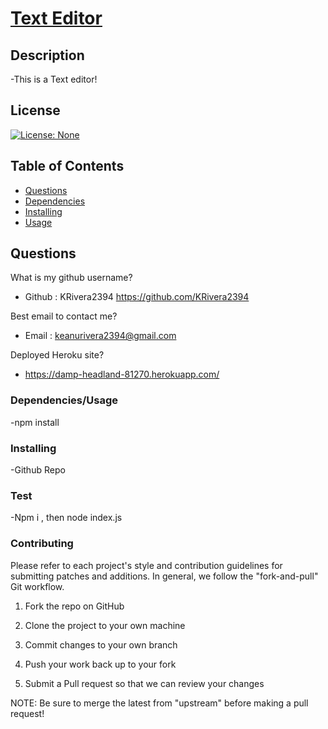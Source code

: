 
# <u>Text Editor</u>

## Description 
-This is a Text editor!

## License
[![License: None](https://img.shields.io/badge/License-None-yellow.svg)](https://opensource.org/licenses/MIT)


## Table of Contents 
- [Questions](#questions) 
- [Dependencies](#dependencies) 
- [Installing](#installing) 
- [Usage](#usage) 

## Questions 

What is my github username? 
- Github : KRivera2394
https://github.com/KRivera2394


Best email to contact me?
- Email : keanurivera2394@gmail.com


Deployed Heroku site? 

- https://damp-headland-81270.herokuapp.com/





### Dependencies/Usage 
<p>-npm install</p>



### Installing  
<p>-Github Repo</p>  


### Test 
<p>-Npm i , then node index.js</p>


### Contributing 
<p>Please refer to each project's style and contribution guidelines for submitting patches and additions. In general, we follow the "fork-and-pull" Git workflow.</p>


1. Fork the repo on GitHub

2. Clone the project to your own machine

3. Commit changes to your own branch

4. Push your work back up to your fork

5. Submit a Pull request so that we can review your changes

NOTE: Be sure to merge the latest from "upstream" before making a pull request!



    